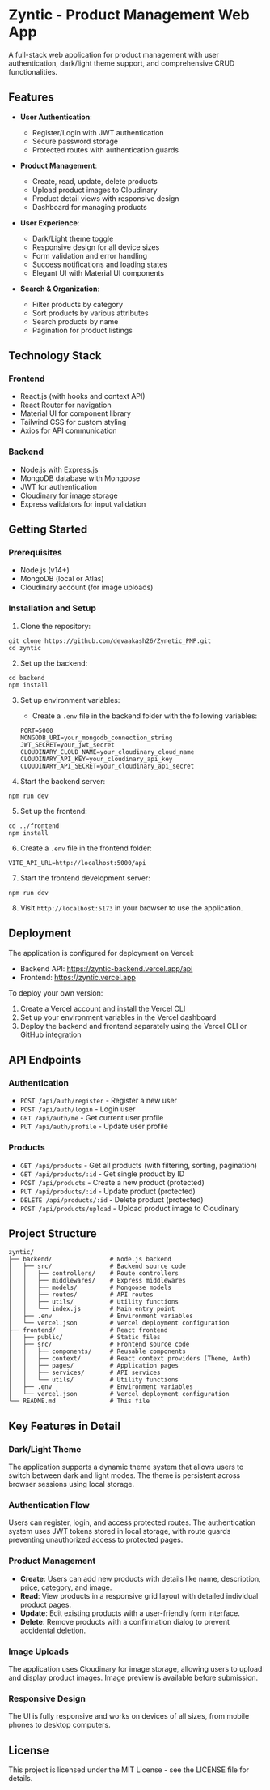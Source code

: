 # Zyntic - Product Management Web App

A full-stack web application for product management with user authentication, dark/light theme support, and comprehensive CRUD functionalities.

## Features

- **User Authentication**:
  - Register/Login with JWT authentication
  - Secure password storage
  - Protected routes with authentication guards

- **Product Management**:
  - Create, read, update, delete products
  - Upload product images to Cloudinary
  - Product detail views with responsive design
  - Dashboard for managing products

- **User Experience**:
  - Dark/Light theme toggle
  - Responsive design for all device sizes
  - Form validation and error handling
  - Success notifications and loading states
  - Elegant UI with Material UI components

- **Search & Organization**:
  - Filter products by category
  - Sort products by various attributes
  - Search products by name
  - Pagination for product listings

## Technology Stack

### Frontend
- React.js (with hooks and context API)
- React Router for navigation
- Material UI for component library
- Tailwind CSS for custom styling
- Axios for API communication

### Backend
- Node.js with Express.js
- MongoDB database with Mongoose
- JWT for authentication
- Cloudinary for image storage
- Express validators for input validation

## Getting Started

### Prerequisites
- Node.js (v14+)
- MongoDB (local or Atlas)
- Cloudinary account (for image uploads)

### Installation and Setup

1. Clone the repository:
```
git clone https://github.com/devaakash26/Zynetic_PMP.git
cd zyntic
```

2. Set up the backend:
```
cd backend
npm install
```

3. Set up environment variables:
   - Create a `.env` file in the backend folder with the following variables:
   ```
   PORT=5000
   MONGODB_URI=your_mongodb_connection_string
   JWT_SECRET=your_jwt_secret
   CLOUDINARY_CLOUD_NAME=your_cloudinary_cloud_name
   CLOUDINARY_API_KEY=your_cloudinary_api_key
   CLOUDINARY_API_SECRET=your_cloudinary_api_secret
   ```

4. Start the backend server:
```
npm run dev
```

5. Set up the frontend:
```
cd ../frontend
npm install
```

6. Create a `.env` file in the frontend folder:
```
VITE_API_URL=http://localhost:5000/api
```

7. Start the frontend development server:
```
npm run dev
```

8. Visit `http://localhost:5173` in your browser to use the application.

## Deployment

The application is configured for deployment on Vercel:

- Backend API: https://zyntic-backend.vercel.app/api
- Frontend: https://zyntic.vercel.app

To deploy your own version:

1. Create a Vercel account and install the Vercel CLI
2. Set up your environment variables in the Vercel dashboard
3. Deploy the backend and frontend separately using the Vercel CLI or GitHub integration

## API Endpoints

### Authentication
- `POST /api/auth/register` - Register a new user
- `POST /api/auth/login` - Login user
- `GET /api/auth/me` - Get current user profile
- `PUT /api/auth/profile` - Update user profile

### Products
- `GET /api/products` - Get all products (with filtering, sorting, pagination)
- `GET /api/products/:id` - Get single product by ID
- `POST /api/products` - Create a new product (protected)
- `PUT /api/products/:id` - Update product (protected)
- `DELETE /api/products/:id` - Delete product (protected)
- `POST /api/products/upload` - Upload product image to Cloudinary

## Project Structure

```
zyntic/
├── backend/                # Node.js backend
│   ├── src/                # Backend source code
│   │   ├── controllers/    # Route controllers
│   │   ├── middlewares/    # Express middlewares
│   │   ├── models/         # Mongoose models
│   │   ├── routes/         # API routes
│   │   ├── utils/          # Utility functions
│   │   └── index.js        # Main entry point
│   ├── .env                # Environment variables
│   └── vercel.json         # Vercel deployment configuration
├── frontend/               # React frontend
│   ├── public/             # Static files
│   ├── src/                # Frontend source code
│   │   ├── components/     # Reusable components
│   │   ├── context/        # React context providers (Theme, Auth)
│   │   ├── pages/          # Application pages
│   │   ├── services/       # API services
│   │   └── utils/          # Utility functions
│   ├── .env                # Environment variables
│   └── vercel.json         # Vercel deployment configuration
└── README.md               # This file
```

## Key Features in Detail

### Dark/Light Theme
The application supports a dynamic theme system that allows users to switch between dark and light modes. The theme is persistent across browser sessions using local storage.

### Authentication Flow
Users can register, login, and access protected routes. The authentication system uses JWT tokens stored in local storage, with route guards preventing unauthorized access to protected pages.

### Product Management
- **Create**: Users can add new products with details like name, description, price, category, and image.
- **Read**: View products in a responsive grid layout with detailed individual product pages.
- **Update**: Edit existing products with a user-friendly form interface.
- **Delete**: Remove products with a confirmation dialog to prevent accidental deletion.

### Image Uploads
The application uses Cloudinary for image storage, allowing users to upload and display product images. Image preview is available before submission.

### Responsive Design
The UI is fully responsive and works on devices of all sizes, from mobile phones to desktop computers.

## License

This project is licensed under the MIT License - see the LICENSE file for details. 